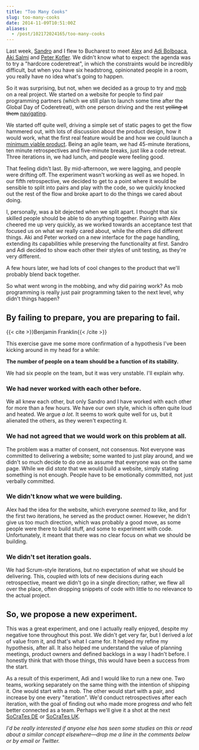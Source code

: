 ```yaml
---
title: "Too Many Cooks"
slug: too-many-cooks
date: 2014-11-09T10:51:00Z
aliases:
  - /post/102172024165/too-many-cooks
---
```


Last week, [Sandro][codurance team] and I flew to Bucharest to meet [Alex][alex bolboaca] and [Adi Bolboaca][], [Aki Salmi][] and [Peter Kofler][]. We didn't know what to expect: the agenda was to try a "hardcore coderetreat", in which the constraints would be incredibly difficult, but when you have six headstrong, opinionated people in a room, you really have no idea what's going to happen.

[codurance team]: http://codurance.com/aboutus/ourteam/
[adi bolboaca]: http://adrianbolboaca.ro/
[aki salmi]: https://about.me/rinkkasatiainen
[alex bolboaca]: http://alexbolboaca.ro/
[peter kofler]: http://code-cop.org/

So it was surprising, but not, when we decided as a group to try and [mob][mob programming] on a real project. We started on a website for people to find pair programming partners (which we still plan to launch some time after the Global Day of Coderetreat), with one person driving and the rest <del>yelling at them</del> <ins>navigating</ins>.

<!--more-->

We started off quite well, driving a simple set of static pages to get the flow hammered out, with lots of discussion about the product design, how it would work, what the first real feature would be and how we could launch a [minimum viable product][]. Being an agile team, we had 45-minute iterations, ten minute retrospectives and five-minute breaks, just like a code retreat. Three iterations in, we had lunch, and people were feeling good.

That feeling didn't last. By mid-afternoon, we were lagging, and people were drifting off. The experiment wasn't working as well as we hoped. In our fifth retrospective, we decided to get to a point where it would be sensible to split into pairs and play with the code, so we quickly knocked out the rest of the flow and broke apart to do the things we cared about doing.

[mob programming]: /post/91841399505/mob-programming-and-the-importance-of-fun-at-work
[minimum viable product]: http://en.wikipedia.org/wiki/Minimum_viable_product

I, personally, was a bit dejected when we split apart. I thought that six skilled people should be able to do anything together. Pairing with Alex cheered me up very quickly, as we worked towards an acceptance test that focused us on what _we_ really cared about, while the others did different things. Aki and Peter worked on a new interface for the page handling, extending its capabilities while preserving the functionality at first. Sandro and Adi decided to show each other their styles of unit testing, as they're very different.

A few hours later, we had lots of cool changes to the product that we'll probably blend back together.

So what went wrong in the mobbing, and why did pairing work? As mob programming is really just pair programming taken to the next level, why didn't things happen?

## By failing to prepare, you are preparing to fail.

{{< cite >}}Benjamin Franklin{{< /cite >}}

This exercise gave me some more confirmation of a hypothesis I've been kicking around in my head for a while:

**The number of people on a team should be a function of its stability.**

We had six people on the team, but it was very unstable. I'll explain why.

### We had never worked with each other before.

We all knew each other, but only Sandro and I have worked with each other for more than a few hours. We have our own style, which is often quite loud and heated. We argue _a lot_. It seems to work quite well for us, but it alienated the others, as they weren't expecting it.

### We had not agreed that we would work on this problem at all.

The problem was a matter of consent, not consensus. Not everyone was committed to delivering a website; some wanted to just play around, and we didn't so much decide to do one as assume that everyone was on the same page. While we did _state_ that we would build a website, simply stating something is not enough. People have to be emotionally committed, not just verbally committed.

### We didn't know what we were building.

Alex had the idea for the website, which everyone _seemed to_ like, and for the first two iterations, he served as the product owner. However, he didn't give us too much direction, which was probably a good move, as some people were there to build stuff, and some to experiment with code. Unfortunately, it meant that there was no clear focus on what we should be building.

### We didn't set iteration goals.

We had Scrum-style iterations, but no expectation of what we should be delivering. This, coupled with lots of new decisions during each retrospective, meant we didn't go in a single direction; rather, we flew all over the place, often dropping snippets of code with little to no relevance to the actual project.

## So, we propose a new experiment.

This was a great experiment, and one I actually really enjoyed, despite my negative tone throughout this post. We didn't get very far, but I derived a _lot_ of value from it, and that's what I came for. It helped my refine my hypothesis, after all. It also helped me understand the value of planning meetings, product owners and defined backlogs in a way I hadn't before. I honestly think that with those things, this would have been a success from the start.

As a result of this experiment, Adi and I would like to run a new one. Two teams, working separately on the same thing with the intention of shipping it. One would start with a mob. The other would start with a pair, and increase by one every "iteration". We'd conduct retrospectives after each iteration, with the goal of finding out who made more progress _and_ who felt better connected as a team. Perhaps we'll give it a shot at the next [SoCraTes DE][] or [SoCraTes UK][].

[socrates de]: http://www.socrates-conference.de/
[socrates uk]: http://socratesuk.org/

_I'd be really interested if anyone else has seen some studies on this or read about a similar concept elsewhere—drop me a line in the comments below or by email or Twitter._
